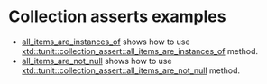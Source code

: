 # Collection asserts examples

* [all_items_are_instances_of](all_items_are_instances_of/README.md) shows how to use [xtd::tunit::collection_assert::all_items_are_instances_of](../../../src/xtd.tunit/include/xtd/tunit/collection_assert.h) method.
* [all_items_are_not_null](all_items_are_not_null/README.md) shows how to use [xtd::tunit::collection_assert::all_items_are_not_null](../../../src/xtd.tunit/include/xtd/tunit/collection_assert.h) method.
